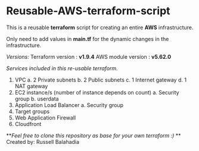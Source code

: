 # Reusable-AWS-terraform-script
This is a reusable **terraform** script for creating an entire **AWS** infrastructure.

Only need to add values in **main.tf** for the dynamic changes in the infrastructure.

_Versions:_
Terraform version  : **v1.9.4**
AWS module version : **v5.62.0**

_Services included in this re-usable terraform._
1. VPC
   a. 2 Private subnets
   b. 2 Public subnets
   c. 1 Internet gateway
   d. 1 NAT gateway
2. EC2 instance/s (number of instance depends on count)
   a. Security group
   b. userdata
3. Application Load Balancer
   a. Security group
4. Target groups
5. Web Application Firewall
6. Cloudfront


**_Feel free to clone this repository as base for your own terraform :)_ **
Created by: Russell Balahadia